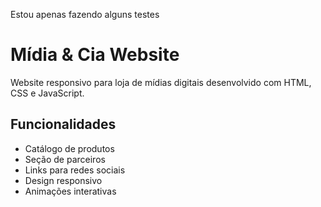 Estou apenas fazendo alguns testes

# Mídia & Cia Website

Website responsivo para loja de mídias digitais desenvolvido com HTML, CSS e JavaScript.

## Funcionalidades

- Catálogo de produtos
- Seção de parceiros
- Links para redes sociais
- Design responsivo
- Animações interativas
